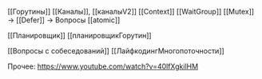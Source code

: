 [[Горутины]]
[[Каналы]], [[каналыV2]]
[[Context]]
[[WaitGroup]]
[[Mutex]] -> 
[[Defer]] -> Вопросы
[[atomic]]


[[Планировщик]]
[[планировщикГорутин]]

[[Вопросы с собеседований]]
[[ЛайфкодингМногопоточности]]


Прочее:
https://www.youtube.com/watch?v=40lfXgkilHM